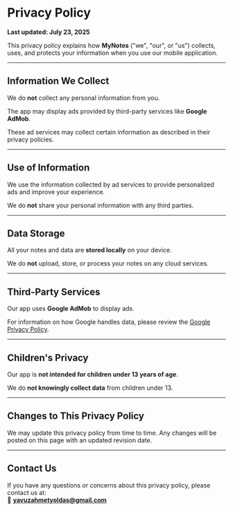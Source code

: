 # Privacy Policy

**Last updated: July 23, 2025**

This privacy policy explains how **MyNotes** ("we", "our", or "us") collects, uses, and protects your information when you use our mobile application.

---

## **Information We Collect**

We do **not** collect any personal information from you.

The app may display ads provided by third-party services like **Google AdMob**.

These ad services may collect certain information as described in their privacy policies.

---

## **Use of Information**

We use the information collected by ad services to provide personalized ads and improve your experience.

We do **not** share your personal information with any third parties.

---

## **Data Storage**

All your notes and data are **stored locally** on your device.

We do **not** upload, store, or process your notes on any cloud services.

---

## **Third-Party Services**

Our app uses **Google AdMob** to display ads.

For information on how Google handles data, please review the [Google Privacy Policy](https://policies.google.com/privacy).

---

## **Children's Privacy**

Our app is **not intended for children under 13 years of age**.

We do **not knowingly collect data** from children under 13.

---

## **Changes to This Privacy Policy**

We may update this privacy policy from time to time. Any changes will be posted on this page with an updated revision date.

---

## **Contact Us**

If you have any questions or concerns about this privacy policy, please contact us at:  
📧 **yavuzahmetyoldas@gmail.com**
